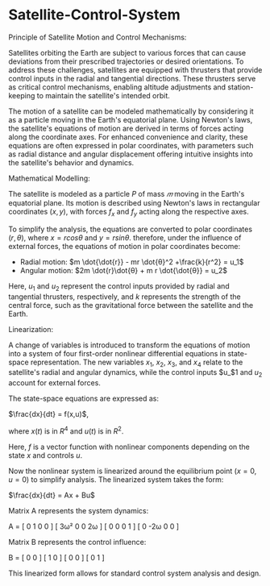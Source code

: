 # Satellite-Control-System
Principle of Satellite Motion and Control Mechanisms:<br>

Satellites orbiting the Earth are subject to various forces that can cause deviations from their prescribed trajectories or desired orientations. To address these challenges, satellites are equipped with thrusters that provide control inputs in the radial and tangential directions. These thrusters serve as critical control mechanisms, enabling altitude adjustments and station-keeping to maintain the satellite's intended orbit.<br/>

The motion of a satellite can be modeled mathematically by considering it as a particle moving in the Earth's equatorial plane. Using Newton's laws, the satellite's equations of motion are derived in terms of forces acting along the coordinate axes. For enhanced convenience and clarity, these equations are often expressed in polar coordinates, with parameters such as radial distance and angular displacement offering intuitive insights into the satellite's behavior and dynamics.<br>

Mathematical Modelling:<br>

The satellite is modeled as a particle $P$ of mass $𝑚$ moving in the Earth's equatorial plane. Its motion is described using Newton's laws in rectangular coordinates $(x,y)$, with forces $f_x$ and $f_y$ acting along the respective axes.<br>

To simplify the analysis, the equations are converted to polar coordinates $(r,θ)$, where $x = r cosθ$ and $y=r sinθ$. therefore, under the influence of external forces, the equations of motion in polar coordinates become:<br>

* Radial motion: $m \dot{\dot{r}} - mr \dot{θ}^2 +\frac{k}{r^2} = u_1$
* Angular motion: $2m \dot{r}\dot{θ} + m r \dot{\dot{θ}} = u_2$

Here, $u_1$ and $u_2$ represent the control inputs provided by radial and tangential thrusters, respectively, and $k$ represents the strength of the central force, such as the gravitational force between the satellite and the Earth.<br>

Linearization:<br>

A change of variables is introduced to transform the equations of motion into a system of four first-order nonlinear differential equations in state-space representation. The new variables $x_1$, $x_2$, $x_3$, and $x_4$ relate to the satellite's radial and angular dynamics, while the control inputs $u_$1 and $u_2$ account for external forces.

The state-space equations are expressed as:<br>

$\frac{dx}{dt} = f(x,u)$,<br>

where $x(t)$ is in $R^4$ and $u(t)$ is in $R^2$.<br>

Here, $f$ is a vector function with nonlinear components depending on the state $x$ and controls $u$.<br>

Now the nonlinear system is linearized around the equilibrium point $(x = 0, u = 0)$ to simplify analysis. The linearized system takes the form:<br>

$\frac{dx}{dt} = Ax + Bu$<br>

Matrix A represents the system dynamics:<br>

A = 
[ 0   1   0   0  ]
[ 3ω² 0   0   2ω ]
[ 0   0   0   1  ]
[ 0  -2ω  0   0  ]


Matrix B represents the control influence:<br>

B = 
[ 0  0 ]
[ 1  0 ]
[ 0  0 ]
[ 0  1 ]

This linearized form allows for standard control system analysis and design.


